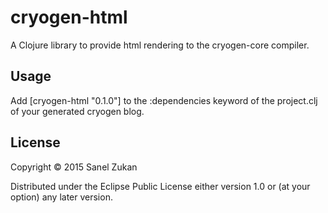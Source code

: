 # cryogen-html

A Clojure library to provide html rendering to the cryogen-core compiler.

## Usage

Add [cryogen-html "0.1.0"] to the :dependencies keyword of the
project.clj of your generated cryogen blog.

## License

Copyright © 2015 Sanel Zukan

Distributed under the Eclipse Public License either version 1.0 or (at
your option) any later version.
